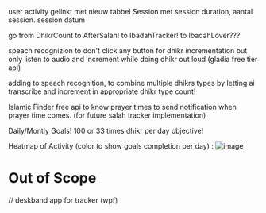 user activity gelinkt met nieuw tabbel Session
met session duration, aantal session. session datum

go from DhikrCount to AfterSalah! to IbadahTracker! to IbadahLover???

speach recognizion to don't click any button for dhikr incrementation but only listen to audio and increment while doing dhikr out loud (gladia free tier api)

adding to speach recognition, to combine multiple dhikrs types by letting ai transcribe and increment in appropriate dhikr type count!

Islamic Finder free api to know prayer times to send notification when prayer time comes. (for future salah tracker implementation)

Daily/Montly Goals! 100 or 33 times dhikr per day objective!

Heatmap of Activity (color to show goals completion per day) :
![image](https://github.com/user-attachments/assets/a4bde5aa-4b70-49d3-a707-6ecc31f721e4)


# Out of Scope

// deskband app for tracker (wpf)
